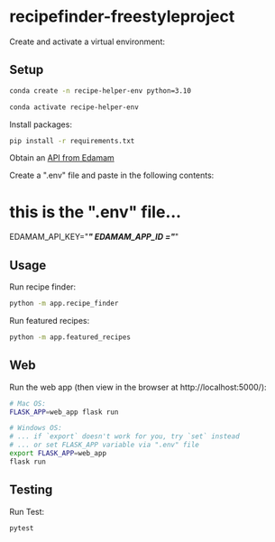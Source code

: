 # recipefinder-freestyleproject

Create and activate a virtual environment:

## Setup
```sh
conda create -n recipe-helper-env python=3.10

conda activate recipe-helper-env

```

Install packages:
```sh
pip install -r requirements.txt
```

Obtain an [API from Edamam](https://developer.edamam.com/edamam-docs-recipe-api)

Create a ".env" file and paste in the following contents:

# this is the ".env" file...

EDAMAM_API_KEY="_________"
EDAMAM_APP_ID ="_________"

## Usage

Run recipe finder:

```sh
python -m app.recipe_finder
```
Run featured recipes:
```sh
python -m app.featured_recipes
```

## Web

Run the web app (then view in the browser at http://localhost:5000/):

```sh 
# Mac OS:
FLASK_APP=web_app flask run

# Windows OS:
# ... if `export` doesn't work for you, try `set` instead
# ... or set FLASK_APP variable via ".env" file
export FLASK_APP=web_app
flask run
```


## Testing
Run Test:

```sh
pytest
```